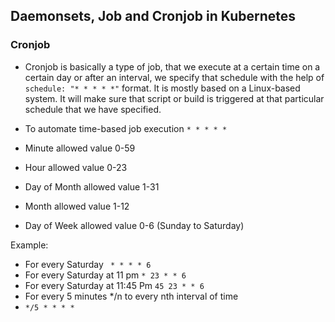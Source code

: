 ## Daemonsets, Job and Cronjob in Kubernetes

### Cronjob

-  Cronjob is basically a type of job, that we execute at a certain time on a certain day or after an interval, we specify that schedule with the help of ``` schedule: "* * * * *" ``` format. It is mostly based on a Linux-based system. It will make sure that script or build is triggered at that particular schedule that we have specified.

- To automate time-based job execution
``` * * * * * ```
- Minute allowed value 0-59
- Hour allowed value 0-23
- Day of Month allowed value 1-31
- Month allowed value 1-12
- Day of Week allowed value 0-6 (Sunday to Saturday)

Example: 
- For every Saturday
``` * * * * 6```
- For every Saturday at 11 pm
```* 23 * * 6```
- For every Saturday at 11:45 Pm
```45 23 * * 6```
- For every 5 minutes */n to every nth interval of time
- ```*/5 * * * *```
